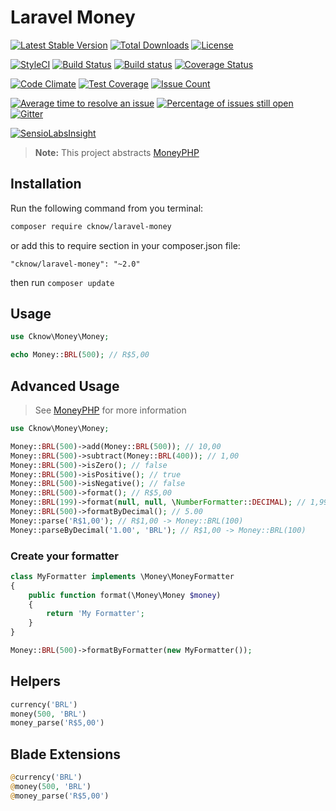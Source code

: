 # Laravel Money

[![Latest Stable Version](https://poser.pugx.org/cknow/laravel-money/version)](https://packagist.org/packages/cknow/laravel-money)
[![Total Downloads](https://poser.pugx.org/cknow/laravel-money/downloads)](https://packagist.org/packages/cknow/laravel-money)
[![License](https://poser.pugx.org/cknow/laravel-money/license)](https://packagist.org/packages/cknow/laravel-money)

[![StyleCI](https://styleci.io/repos/40018123/shield?style=flat)](https://styleci.io/repos/40018123)
[![Build Status](https://travis-ci.org/cknow/laravel-money.svg?branch=master)](https://travis-ci.org/cknow/laravel-money)
[![Build status](https://ci.appveyor.com/api/projects/status/7c0elm504qk99dsh/branch/master?svg=true)](https://ci.appveyor.com/project/cknow/laravel-money/branch/master)
[![Coverage Status](https://coveralls.io/repos/github/cknow/laravel-money/badge.svg?branch=master)](https://coveralls.io/github/cknow/laravel-money?branch=master)

[![Code Climate](https://codeclimate.com/github/cknow/laravel-money/badges/gpa.svg)](https://codeclimate.com/github/cknow/laravel-money)
[![Test Coverage](https://codeclimate.com/github/cknow/laravel-money/badges/coverage.svg)](https://codeclimate.com/github/cknow/laravel-money/coverage)
[![Issue Count](https://codeclimate.com/github/cknow/laravel-money/badges/issue_count.svg)](https://codeclimate.com/github/cknow/laravel-money)

[![Average time to resolve an issue](http://isitmaintained.com/badge/resolution/cknow/laravel-money.svg)](http://isitmaintained.com/project/cknow/laravel-money)
[![Percentage of issues still open](http://isitmaintained.com/badge/open/cknow/laravel-money.svg)](http://isitmaintained.com/project/cknow/laravel-money)
[![Gitter](https://badges.gitter.im/cknow/laravel-money.svg)](https://gitter.im/cknow/laravel-money?utm_source=badge&utm_medium=badge&utm_campaign=pr-badge)

[![SensioLabsInsight](https://insight.sensiolabs.com/projects/a56211b8-224f-4345-bca7-4de0ddd40727/big.png)](https://insight.sensiolabs.com/projects/a56211b8-224f-4345-bca7-4de0ddd40727)

> **Note:** This project abstracts [MoneyPHP](http://moneyphp.org/)

## Installation

Run the following command from you terminal:

```bash
composer require cknow/laravel-money
```

or add this to require section in your composer.json file:

```
"cknow/laravel-money": "~2.0"
```

then run ```composer update```

## Usage

```php
use Cknow\Money\Money;

echo Money::BRL(500); // R$5,00
```

## Advanced Usage

> See [MoneyPHP](http://moneyphp.org/) for more information

```php
use Cknow\Money\Money;

Money::BRL(500)->add(Money::BRL(500)); // 10,00
Money::BRL(500)->subtract(Money::BRL(400)); // 1,00
Money::BRL(500)->isZero(); // false
Money::BRL(500)->isPositive(); // true
Money::BRL(500)->isNegative(); // false
Money::BRL(500)->format(); // R$5,00
Money::BRL(199)->format(null, null, \NumberFormatter::DECIMAL); // 1,99
Money::BRL(500)->formatByDecimal(); // 5.00
Money::parse('R$1,00'); // R$1,00 -> Money::BRL(100)
Money::parseByDecimal('1.00', 'BRL'); // R$1,00 -> Money::BRL(100)
```

### Create your formatter

```php
class MyFormatter implements \Money\MoneyFormatter
{
    public function format(\Money\Money $money)
    {
        return 'My Formatter';
    }
}

Money::BRL(500)->formatByFormatter(new MyFormatter());
```

## Helpers

```php
currency('BRL')
money(500, 'BRL')
money_parse('R$5,00')
```

## Blade Extensions

```php
@currency('BRL')
@money(500, 'BRL')
@money_parse('R$5,00')
```
